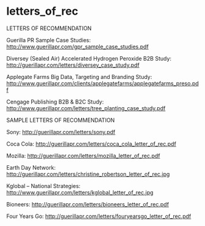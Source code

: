 # letters_of_rec
LETTERS OF RECOMMENDATION

Guerilla PR Sample Case Studies:
http://www.guerillapr.com/gpr_sample_case_studies.pdf

Diversey (Sealed Air) Accelerated Hydrogen Peroxide B2B Study:
http://guerillapr.com/letters/diversey_case_study.pdf 

Applegate Farms Big Data, Targeting and Branding  Study:
http://www.guerillapr.com/clients/applegatefarms/applegatefarms_preso.pdf 

Cengage Publishing B2B & B2C Study:
http://www.guerillapr.com/letters/tree_planting_case_study.pdf

SAMPLE LETTERS OF RECOMMENDATION

Sony:
http://guerillapr.com/letters/sony.pdf

Coca Cola:
http://guerillapr.com/letters/coca_cola_letter_of_rec.pdf

Mozilla:
http://guerillapr.com/letters/mozilla_letter_of_rec.pdf 

Earth Day Network:
http://guerillapr.com/letters/christine_robertson_letter_of_rec.jpg

Kglobal – National Strategies:
http://www.guerillapr.com/letters/kglobal_letter_of_rec.jpg

Bioneers:
http://guerillapr.com/letters/bioneers_letter_of_rec.pdf  

Four Years Go:
http://guerillapr.com/letters/fouryearsgo_letter_of_rec.pdf 	
